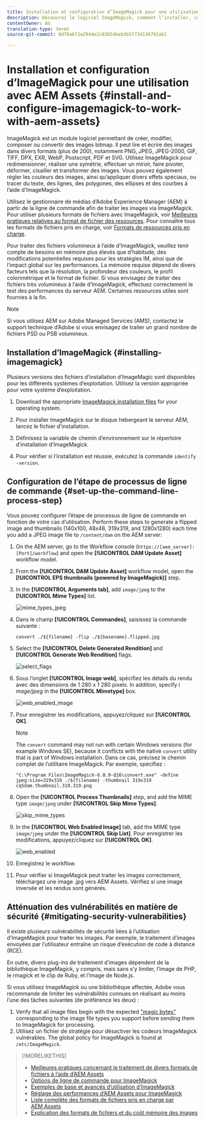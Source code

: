 ```yaml
---
title: Installation et configuration d’ImageMagick pour une utilisation avec AEM Assets
description: Découvrez le logiciel ImageMagick, comment l’installer, configurer l’étape de processus de ligne de commande et l’utiliser pour modifier, composer et générer des miniatures à partir d’images.
contentOwner: AG
translation-type: tm+mt
source-git-commit: 0d70a672a2944e2c03b54beb3b5f734136792ab1

---
```



# Installation et configuration d’ImageMagick pour une utilisation avec AEM Assets {#install-and-configure-imagemagick-to-work-with-aem-assets}

ImageMagick est un module logiciel permettant de créer, modifier, composer ou convertir des images bitmap. Il peut lire et écrire des images dans divers formats (plus de 200), notamment PNG, JPEG, JPEG-2000, GIF, TIFF, DPX, EXR, WebP, Postscript, PDF et SVG. Utilisez ImageMagick pour redimensionner, réaliser une symétrie, effectuer un miroir, faire pivoter, déformer, cisailler et transformer des images. Vous pouvez également régler les couleurs des images, ainsi qu’appliquer divers effets spéciaux, ou tracer du texte, des lignes, des polygones, des ellipses et des courbes à l’aide d’ImageMagick.

Utilisez le gestionnaire de médias d’Adobe Experience Manager (AEM) à partir de la ligne de commande afin de traiter les images via ImageMagick. Pour utiliser plusieurs formats de fichiers avec ImageMagick, voir [Meilleures pratiques relatives au format de fichier des ressources](assets-file-format-best-practices.md). Pour connaître tous les formats de fichiers pris en charge, voir [Formats de ressources pris en charge](assets-formats.md).

Pour traiter des fichiers volumineux à l’aide d’ImageMagick, veuillez tenir compte de besoins en mémoire plus élevés que d’habitude, des modifications potentielles requises pour les stratégies IM, ainsi que de l’impact global sur les performances. La mémoire requise dépend de divers facteurs tels que la résolution, la profondeur des couleurs, le profil colorimétrique et le format de fichier. Si vous envisagez de traiter des fichiers très volumineux à l’aide d’ImageMagick, effectuez correctement le test des performances du serveur AEM. Certaines ressources utiles sont fournies à la fin.

>[!NOTE]
>
>Si vous utilisez AEM sur Adobe Managed Services (AMS), contactez le support technique d’Adobe si vous envisagez de traiter un grand nombre de fichiers PSD ou PSB volumineux.

## Installation d’ImageMagick {#installing-imagemagick}

Plusieurs versions des fichiers d’installation d’ImageMagic sont disponibles pour les différents systèmes d’exploitation. Utilisez la version appropriée pour votre système d’exploitation.

1. Download the appropriate [ImageMagick installation files](https://www.imagemagick.org/script/download.php) for your operating system.
1. Pour installer ImageMagick sur le disque hébergeant le serveur AEM, lancez le fichier d’installation.

1. Définissez la variable de chemin d’environnement sur le répertoire d’installation d’ImageMagick.
1. Pour vérifier si l’installation est réussie, exécutez la commande `identify -version`.

## Configuration de l’étape de processus de ligne de commande {#set-up-the-command-line-process-step}

Vous pouvez configurer l’étape de processus de ligne de commande en fonction de votre cas d’utilisation. Perform these steps to generate a flipped image and thumbnails (140x100, 48x48, 319x319, and 1280x1280) each time you add a JPEG image file to `/content/dam` on the AEM server:

1. On the AEM server, go to the Workflow console (`https://[aem_server]:[Port]/workflow`) and open the **[!UICONTROL DAM Update Asset]** workflow model.
1. From the **[!UICONTROL DAM Update Asset]** workflow model, open the **[!UICONTROL EPS thumbnails (powered by ImageMagick)]** step.
1. In the **[!UICONTROL Arguments tab]**, add `image/jpeg` to the **[!UICONTROL Mime Types]** list.

   ![mime_types_jpeg](assets/mime_types_jpeg.png)

1. Dans le champ **[!UICONTROL Commandes]**, saisissez la commande suivante :

   `convert ./${filename} -flip ./${basename}.flipped.jpg`

1. Select the **[!UICONTROL Delete Generated Rendition]** and **[!UICONTROL Generate Web Rendition]** flags.

   ![select_flags](assets/select_flags.png)

1. Sous l’onglet **[!UICONTROL Image web]**, spécifiez les détails du rendu avec des dimensions de 1 280 x 1 280 pixels. In addition, specify i *mage/jpeg* in the **[!UICONTROL Mimetype]** box.

   ![web_enabled_image](assets/web_enabled_image.png)

1. Pour enregistrer les modifications, appuyez/cliquez sur **[!UICONTROL OK]**.

   >[!NOTE]
   >
   >The `convert` command may not run with certain Windows versions (for example Windows SE), because it conflicts with the native `convert` utility that is part of Windows installation. Dans ce cas, précisez le chemin complet de l’utilitaire ImageMagick. Par exemple, spécifiez :
   >
   >`"C:\Program Files\ImageMagick-6.8.9-Q16\convert.exe" -define jpeg:size=319x319 ./${filename} -thumbnail 319x319 cq5dam.thumbnail.319.319.png`

1. Open the **[!UICONTROL Process Thumbnails]** step, and add the MIME type `image/jpeg` under **[!UICONTROL Skip Mime Types]**.

   ![skip_mime_types](assets/skip_mime_types.png)

1. In the **[!UICONTROL Web Enabled Image]** tab, add the MIME type `image/jpeg` under the **[!UICONTROL Skip List]**. Pour enregistrer les modifications, appuyez/cliquez sur **[!UICONTROL OK]**.

   ![web_enabled](assets/web_enabled.png)

1. Enregistrez le workflow.
1. Pour vérifier si ImageMagick peut traiter les images correctement, téléchargez une image .jpg vers AEM Assets. Vérifiez si une image inversée et les rendus sont générés.

## Atténuation des vulnérabilités en matière de sécurité {#mitigating-security-vulnerabilities}

Il existe plusieurs vulnérabilités de sécurité liées à l’utilisation d’ImageMagick pour traiter les images. Par exemple, le traitement d’images envoyées par l’utilisateur entraîne un risque d’exécution de code à distance (RCE).

En outre, divers plug-ins de traitement d’images dépendent de la bibliothèque ImageMagick, y compris, mais sans s’y limiter, l’image de PHP, le rmagick et le clip de Ruby, et l’image de Node.js.

Si vous utilisez ImageMagick ou une bibliothèque affectée, Adobe vous recommande de limiter les vulnérabilités connues en réalisant au moins l’une des tâches suivantes (de préférence les deux) :

1. Verify that all image files begin with the expected [&quot;magic bytes&quot;](https://en.wikipedia.org/wiki/List_of_file_signatures) corresponding to the image file types you support before sending them to ImageMagick for processing.
1. Utilisez un fichier de stratégie pour désactiver les codeurs ImageMagick vulnérables. The global policy for ImageMagick is found at `/etc/ImageMagick`.

>[!MORELIKETHIS]
>
>* [Meilleures pratiques concernant le traitement de divers formats de fichiers à l’aide d’AEM Assets](assets-file-format-best-practices.md)
>* [Options de ligne de commande pour ImageMagick](https://www.imagemagick.org/script/command-line-options.php)
>* [Exemples de base et avancés d’utilisation d’ImageMagick](https://www.imagemagick.org/Usage/)
>* [Réglage des performances d’AEM Assets pour ImageMagick](performance-tuning-guidelines.md)
>* [Liste complète des formats de fichiers pris en charge par AEM Assets](assets-formats.md)
>* [Explication des formats de fichiers et du coût mémoire des images](https://www.scantips.com/basics1d.html)

